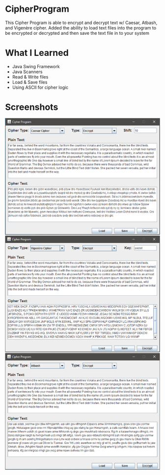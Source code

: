 # CipherProgram
This Cipher Program is able to encrypt and decrypt text w/ Caesar, Atbash, and Vigenère cipher. Added the ability to load text files into the program to be encrypted or decrypted and then save the text file in to your system

# What I Learned 
- Java Swing Framework 
- Java Scanners
- Read & Write files
- Load & Save files
- Using ASCII for cipher logic

# Screenshots 
<img src="screenshots/caesar.PNG" height="380"> <img src="screenshots/vigenere.PNG" height="380"> <img src="screenshots/atbash.PNG" height="380">
